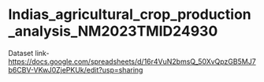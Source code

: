 # Indias_agricultural_crop_production_analysis_NM2023TMID24930

Dataset link-https://docs.google.com/spreadsheets/d/16r4VuN2bmsQ_50XvQpzGB5MJ7b6CBV-VKwJ0ZjePKUk/edit?usp=sharing
